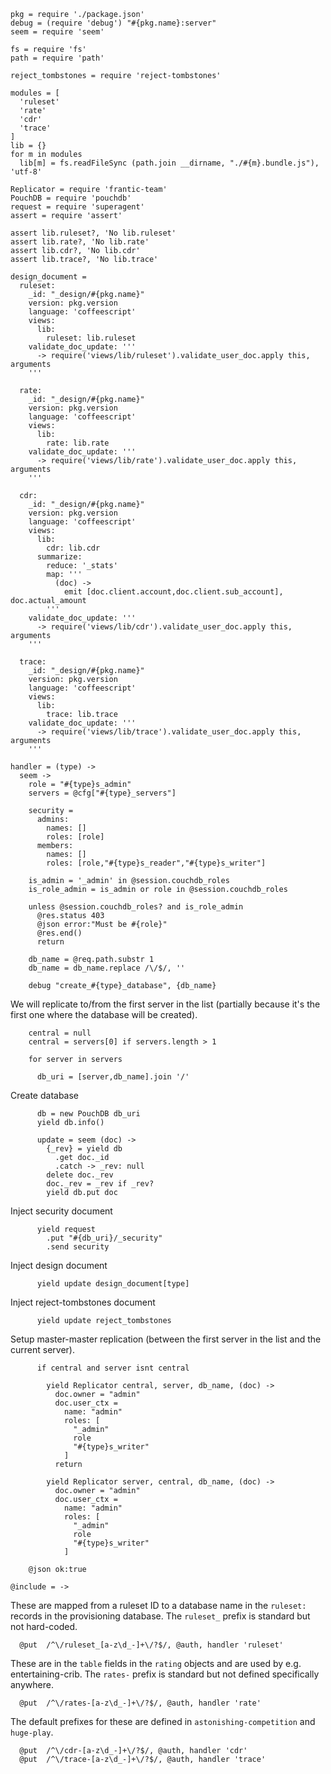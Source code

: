     pkg = require './package.json'
    debug = (require 'debug') "#{pkg.name}:server"
    seem = require 'seem'

    fs = require 'fs'
    path = require 'path'

    reject_tombstones = require 'reject-tombstones'

    modules = [
      'ruleset'
      'rate'
      'cdr'
      'trace'
    ]
    lib = {}
    for m in modules
      lib[m] = fs.readFileSync (path.join __dirname, "./#{m}.bundle.js"), 'utf-8'

    Replicator = require 'frantic-team'
    PouchDB = require 'pouchdb'
    request = require 'superagent'
    assert = require 'assert'

    assert lib.ruleset?, 'No lib.ruleset'
    assert lib.rate?, 'No lib.rate'
    assert lib.cdr?, 'No lib.cdr'
    assert lib.trace?, 'No lib.trace'

    design_document =
      ruleset:
        _id: "_design/#{pkg.name}"
        version: pkg.version
        language: 'coffeescript'
        views:
          lib:
            ruleset: lib.ruleset
        validate_doc_update: '''
          -> require('views/lib/ruleset').validate_user_doc.apply this, arguments
        '''

      rate:
        _id: "_design/#{pkg.name}"
        version: pkg.version
        language: 'coffeescript'
        views:
          lib:
            rate: lib.rate
        validate_doc_update: '''
          -> require('views/lib/rate').validate_user_doc.apply this, arguments
        '''

      cdr:
        _id: "_design/#{pkg.name}"
        version: pkg.version
        language: 'coffeescript'
        views:
          lib:
            cdr: lib.cdr
          summarize:
            reduce: '_stats'
            map: '''
              (doc) ->
                emit [doc.client.account,doc.client.sub_account], doc.actual_amount
            '''
        validate_doc_update: '''
          -> require('views/lib/cdr').validate_user_doc.apply this, arguments
        '''

      trace:
        _id: "_design/#{pkg.name}"
        version: pkg.version
        language: 'coffeescript'
        views:
          lib:
            trace: lib.trace
        validate_doc_update: '''
          -> require('views/lib/trace').validate_user_doc.apply this, arguments
        '''

    handler = (type) ->
      seem ->
        role = "#{type}s_admin"
        servers = @cfg["#{type}_servers"]

        security =
          admins:
            names: []
            roles: [role]
          members:
            names: []
            roles: [role,"#{type}s_reader","#{type}s_writer"]

        is_admin = '_admin' in @session.couchdb_roles
        is_role_admin = is_admin or role in @session.couchdb_roles

        unless @session.couchdb_roles? and is_role_admin
          @res.status 403
          @json error:"Must be #{role}"
          @res.end()
          return

        db_name = @req.path.substr 1
        db_name = db_name.replace /\/$/, ''

        debug "create_#{type}_database", {db_name}

We will replicate to/from the first server in the list (partially because it's the first one where the database will be created).

        central = null
        central = servers[0] if servers.length > 1

        for server in servers

          db_uri = [server,db_name].join '/'

Create database

          db = new PouchDB db_uri
          yield db.info()

          update = seem (doc) ->
            {_rev} = yield db
              .get doc._id
              .catch -> _rev: null
            delete doc._rev
            doc._rev = _rev if _rev?
            yield db.put doc

Inject security document

          yield request
            .put "#{db_uri}/_security"
            .send security

Inject design document

          yield update design_document[type]

Inject reject-tombstones document

          yield update reject_tombstones

Setup master-master replication
(between the first server in the list and the current server).

          if central and server isnt central

            yield Replicator central, server, db_name, (doc) ->
              doc.owner = "admin"
              doc.user_ctx =
                name: "admin"
                roles: [
                  "_admin"
                  role
                  "#{type}s_writer"
                ]
              return

            yield Replicator server, central, db_name, (doc) ->
              doc.owner = "admin"
              doc.user_ctx =
                name: "admin"
                roles: [
                  "_admin"
                  role
                  "#{type}s_writer"
                ]

        @json ok:true

    @include = ->

These are mapped from a ruleset ID to a database name in the `ruleset:` records in the provisioning database.
The `ruleset_` prefix is standard but not hard-coded.

      @put  /^\/ruleset_[a-z\d_-]+\/?$/, @auth, handler 'ruleset'

These are in the `table` fields in the `rating` objects and are used by e.g. entertaining-crib.
The `rates-` prefix is standard but not defined specifically anywhere.

      @put  /^\/rates-[a-z\d_-]+\/?$/, @auth, handler 'rate'

The default prefixes for these are defined in `astonishing-competition` and `huge-play`.

      @put  /^\/cdr-[a-z\d_-]+\/?$/, @auth, handler 'cdr'
      @put  /^\/trace-[a-z\d_-]+\/?$/, @auth, handler 'trace'
